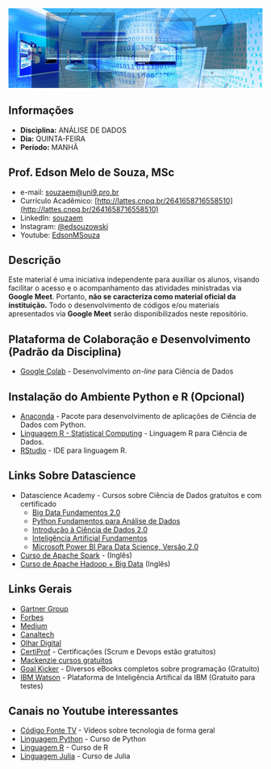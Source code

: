 <img src="images/banner.jpg" alt="Data Science" style="width: 1024px;"/>

## Informações
* **Disciplina:** ANÁLISE DE DADOS
* **Dia:** QUINTA-FEIRA
* **Período:** MANHÃ

## Prof. Edson Melo de Souza, MSc
+ e-mail: [souzaem@uni9.pro.br](mailto:souzaem@uni9.pro.br)
+ Currículo Acadêmico: [http://lattes.cnpq.br/2641658716558510](http://lattes.cnpq.br/2641658716558510)
+ LinkedIn: [souzaem](https://www.linkedin.com/in/souzaem/)
+ Instagram: [@edsouzowski](https://www.instagram.com/edsouzowski/)
+ Youtube: [EdsonMSouza](https://youtube.com/EdsonMSouza/playlists)

## Descrição
Este material é uma iniciativa independente para auxiliar os alunos, visando facilitar o acesso e o acompanhamento das atividades ministradas via **Google Meet**. Portanto, **não se caracteriza como material oficial da instituição.** Todo o desenvolvimento de códigos e/ou materiais apresentados via **Google Meet** serão disponibilizados neste repositório.

## Plataforma de Colaboração e Desenvolvimento (Padrão da Disciplina)
* [Google Colab](https://colab.research.google.com/) - Desenvolvimento *on-line* para Ciência de Dados

## Instalação do Ambiente Python e R (Opcional)
* [Anaconda](https://docs.anaconda.com/anaconda/install/) - Pacote para desenvolvimento de aplicações de Ciência de Dados com Python.
* [Linguagem R - Statistical Computing](https://www.r-project.org/) - Linguagem R para Ciência de Dados.
* [RStudio](https://rstudio.com/) - IDE para linguagem R.

## Links Sobre Datascience
+ Datascience Academy - Cursos sobre Ciência de Dados gratuitos e com certificado
	+ [Big Data Fundamentos 2.0](https://www.datascienceacademy.com.br/course?courseid=big-data-fundamentos)
	+ [Python Fundamentos para Análise de Dados](https://www.datascienceacademy.com.br/course?courseid=python-fundamentos)
	+ [Introdução à Ciência de Dados 2.0](https://www.datascienceacademy.com.br/course?courseid=introduo--cincia-de-dados)
	+ [Inteligência Artificial Fundamentos](https://www.datascienceacademy.com.br/course?courseid=inteligencia-artificial-fundamentos)
	+ [Microsoft Power BI Para Data Science, Versão 2.0](https://www.datascienceacademy.com.br/course?courseid=microsoft-power-bi-para-data-science)
+ [Curso de Apache Spark](https://youtu.be/F8pyaR4uQ2g) - (Inglês)
+ [Curso de Apache Hadoop + Big Data](https://youtu.be/1vbXmCrkT3Y) (Inglês)

## Links Gerais
+ [Gartner Group](https://www.gartner.com/en)
+ [Forbes](https://forbes.com.br/)
+ [Medium](https://medium.com/)
+ [Canaltech](https://canaltech.com.br/)
+ [Olhar Digital](https://olhardigital.com.br/)
+ [CertiProf](https://certiprof.com/) - Certificações (Scrum e Devops estão gratuitos)
+ [Mackenzie cursos gratuitos](https://www.mackenzie.br/noticias/artigo/n/a/i/mackenzie-disponibiliza-14-cursos-livres-gratuitos-com-certificacao/)
+ [Goal Kicker](https://goalkicker.com/) - Diversos eBooks completos sobre programação (Gratuito)
+ [IBM Watson](https://www.ibm.com/watson/br-pt/) - Plataforma de Inteligência Artifical da IBM (Gratuito para testes)

## Canais no Youtube interessantes
+ [Código Fonte TV](https://www.youtube.com/user/codigofontetv) - Vídeos sobre tecnologia de forma geral
+ [Linguagem Python](https://www.youtube.com/watch?v=S9uPNppGsGo) - Curso de Python
+ [Linguagem R](https://www.youtube.com/watch?v=tfPsmDzS74c&list=PLyqOvdQmGdTQ5dE6hSD7ZGBu8bud70wYf) - Curso de R
+ [Linguagem Julia](https://www.youtube.com/watch?v=ZPtyQem6hso&list=PLya-DXLnU1p7_iMNN4386qkiD4ywL9hxm) - Curso de Julia
